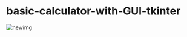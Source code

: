 # basic-calculator-with-GUI-tkinter

![newimg](https://user-images.githubusercontent.com/95207143/150694081-9e4fe500-b4af-4143-9d78-49823fb8d92b.png)
